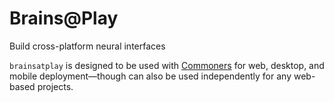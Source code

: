 # Brains@Play
Build cross-platform neural interfaces

`brainsatplay` is designed to be used with [Commoners](https://commoners.dev) for web, desktop, and mobile deployment—though can also be used independently for any web-based projects.